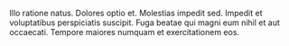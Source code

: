 Illo ratione natus. Dolores optio et. Molestias impedit sed. Impedit et voluptatibus perspiciatis suscipit. Fuga beatae qui magni eum nihil et aut occaecati. Tempore maiores numquam et exercitationem eos.